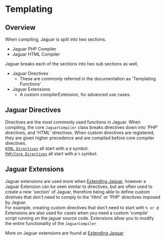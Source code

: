 # Templating

## Overview
When compiling, Jaguar is split into two sections.
- Jaguar PHP Compiler
- Jaguar HTML Compiler

Jaguar breaks each of the sections into two sub sections as well,
- Jaguar Directives
  - These are commonly referred in the documentation as 'Templating Functions'
- Jaguar Extensions
  - A custom compilerExtension, for advanced use cases.

## Jaguar Directives
Directives are the most commonly used functions in Jaguar. When compiling, the core `JaguarCompiler` class breaks directives down into 'PHP' directives, and 'HTML' directives. When custom directives are registered, they are given higher precedence and are compiled before core compiler directives.  
[`HTML Directives`](html-templating.md) all start with a `@` symbol.   
[`PHP/Core Directives`](php-templating.md) all start with a `%` symbol.

## Jaguar Extensions
Jaguar extensions are used more when [Extending Jaguar](basic-expanding.md), however a Jaguar Extension can be seen similar to directives, but are often used to create a new 'section' of Jaguar, therefore being able to define custom diretives that don't need to comply to the 'Html' or 'PHP' directives imposed by Jaguar.  
For example, creating custom directives that don't need to start with `% or @`   
Extensions are also used for cases when you need a custom 'compile' script running on the jaguar source code. Extensions allow you to modify the entire functionality of the `JaguarCompiler`

More on Jaguar extensions are found at [Extending Jaguar](basic-expanding.md)
